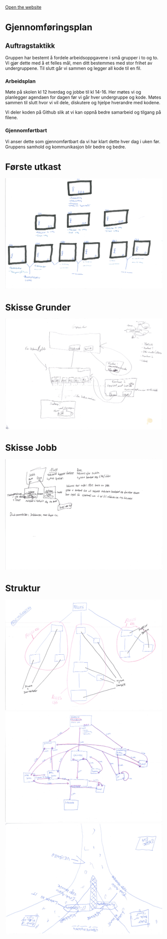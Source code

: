[Open the website](https://blackcapcoder.github.io/future-webproj/forside.html)

# Gjennomføringsplan

## Auftragstaktikk

Gruppen har bestemt å fordele arbeidsoppgavene i små grupper i to og to. Vi gjør dette med å et felles mål, men ditt bestemmes med stor frihet av undergruppene. Til slutt går vi sammen og legger all kode til en fil.

### Arbeidsplan
Møte på skolen kl 12 hverdag og jobbe til  kl 14-16. Her møtes vi og planlegger agendaen for dagen før vi går hver undergruppe og kode. Møtes sammen til slutt hvor vi vil dele, diskutere og hjelpe hverandre med kodene.

Vi deler koden på Github slik at vi kan oppnå bedre samarbeid og tilgang på filene. 

### Gjennomførtbart
Vi anser dette som gjennomførtbart da vi har klart dette hver dag i uken før.
Gruppens samhold og kommunikasjon blir bedre og bedre.

# Første utkast
![](bilder/drawing6.png)

# Skisse Grunder
![](bilder/drawing7.png)

# Skisse Jobb
![](bilder/drawing4.png)

# Struktur

![](bilder/drawing1.png)
![](bilder/drawing2.png)
![](bilder/drrawing3.png)



